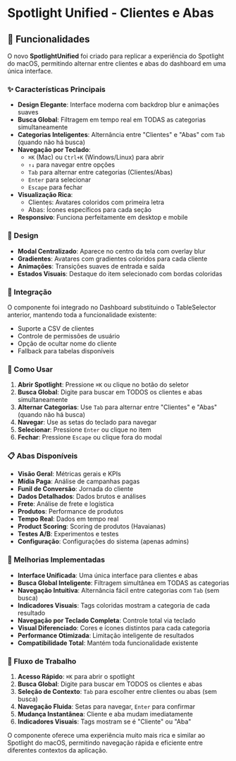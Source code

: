 # Spotlight Unified - Clientes e Abas

## 🎯 Funcionalidades

O novo **SpotlightUnified** foi criado para replicar a experiência do Spotlight do macOS, permitindo alternar entre clientes e abas do dashboard em uma única interface.

### ✨ Características Principais

- **Design Elegante**: Interface moderna com backdrop blur e animações suaves
- **Busca Global**: Filtragem em tempo real em TODAS as categorias simultaneamente
- **Categorias Inteligentes**: Alternância entre "Clientes" e "Abas" com `Tab` (quando não há busca)
- **Navegação por Teclado**: 
  - `⌘K` (Mac) ou `Ctrl+K` (Windows/Linux) para abrir
  - `↑↓` para navegar entre opções
  - `Tab` para alternar entre categorias (Clientes/Abas)
  - `Enter` para selecionar
  - `Escape` para fechar
- **Visualização Rica**: 
  - Clientes: Avatares coloridos com primeira letra
  - Abas: Ícones específicos para cada seção
- **Responsivo**: Funciona perfeitamente em desktop e mobile

### 🎨 Design

- **Modal Centralizado**: Aparece no centro da tela com overlay blur
- **Gradientes**: Avatares com gradientes coloridos para cada cliente
- **Animações**: Transições suaves de entrada e saída
- **Estados Visuais**: Destaque do item selecionado com bordas coloridas

### 🔧 Integração

O componente foi integrado no Dashboard substituindo o TableSelector anterior, mantendo toda a funcionalidade existente:

- Suporte a CSV de clientes
- Controle de permissões de usuário
- Opção de ocultar nome do cliente
- Fallback para tabelas disponíveis

### 🚀 Como Usar

1. **Abrir Spotlight**: Pressione `⌘K` ou clique no botão do seletor
2. **Busca Global**: Digite para buscar em TODOS os clientes e abas simultaneamente
3. **Alternar Categorias**: Use `Tab` para alternar entre "Clientes" e "Abas" (quando não há busca)
4. **Navegar**: Use as setas do teclado para navegar
5. **Selecionar**: Pressione `Enter` ou clique no item
6. **Fechar**: Pressione `Escape` ou clique fora do modal

### 📋 Abas Disponíveis

- **Visão Geral**: Métricas gerais e KPIs
- **Mídia Paga**: Análise de campanhas pagas  
- **Funil de Conversão**: Jornada do cliente
- **Dados Detalhados**: Dados brutos e análises
- **Frete**: Análise de frete e logística
- **Produtos**: Performance de produtos
- **Tempo Real**: Dados em tempo real
- **Product Scoring**: Scoring de produtos (Havaianas)
- **Testes A/B**: Experimentos e testes
- **Configuração**: Configurações do sistema (apenas admins)

### 🎯 Melhorias Implementadas

- **Interface Unificada**: Uma única interface para clientes e abas
- **Busca Global Inteligente**: Filtragem simultânea em TODAS as categorias
- **Navegação Intuitiva**: Alternância fácil entre categorias com `Tab` (sem busca)
- **Indicadores Visuais**: Tags coloridas mostram a categoria de cada resultado
- **Navegação por Teclado Completa**: Controle total via teclado
- **Visual Diferenciado**: Cores e ícones distintos para cada categoria
- **Performance Otimizada**: Limitação inteligente de resultados
- **Compatibilidade Total**: Mantém toda funcionalidade existente

### 🔄 Fluxo de Trabalho

1. **Acesso Rápido**: `⌘K` para abrir o spotlight
2. **Busca Global**: Digite para buscar em TODOS os clientes e abas
3. **Seleção de Contexto**: `Tab` para escolher entre clientes ou abas (sem busca)
4. **Navegação Fluida**: Setas para navegar, `Enter` para confirmar
5. **Mudança Instantânea**: Cliente e aba mudam imediatamente
6. **Indicadores Visuais**: Tags mostram se é "Cliente" ou "Aba"

O componente oferece uma experiência muito mais rica e similar ao Spotlight do macOS, permitindo navegação rápida e eficiente entre diferentes contextos da aplicação.
